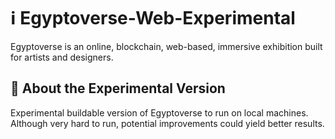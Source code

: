# ℹ Egyptoverse-Web-Experimental
Egyptoverse is an online, blockchain, web-based, immersive exhibition built for artists and designers.

## 🚩 About the Experimental Version
Experimental buildable version of Egyptoverse to run on local machines. Although very hard to run, potential improvements could yield better results.
